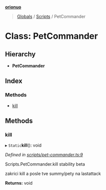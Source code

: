 **[orionuo](../README.md)**

> [Globals](../globals.md) / [Scripts](../modules/scripts.md) / PetCommander

# Class: PetCommander

## Hierarchy

* **PetCommander**

## Index

### Methods

* [kill](scripts.petcommander.md#kill)

## Methods

### kill

▸ `Static`**kill**(): void

*Defined in [scripts/pet-commander.ts:9](https://github.com/msviha/orionuo/blob/236ae05/src/scripts/pet-commander.ts#L9)*

Scripts.PetCommander.kill
stability beta

zakrici kill a posle tve summy/pety na lastattack

**Returns:** void
